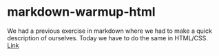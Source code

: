 # markdown-warmup-html

We had a previous exercise in markdown where we had to make a quick description of ourselves. Today we have to do the same in HTML/CSS.  
[Link](https://jptsr.github.io/markdown-warmup-html/)
